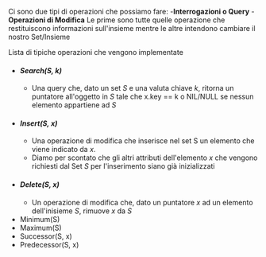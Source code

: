 Ci sono due tipi di operazioni che possiamo fare:
	 -**Interrogazioni o Query**
	 -**Operazioni di Modifica**
Le prime sono tutte quelle operazione che restituiscono informazioni sull'insieme mentre le altre intendono cambiare il nostro Set/Insieme

Lista di tipiche operazioni che vengono implementate

- #### *Search(S, k)*
	- Una query che, dato un set *S* e una valuta chiave *k*, ritorna un puntatore all'oggetto in *S* tale che x.key == k o NIL/NULL se nessun elemento appartiene ad *S*
- #### *Insert(S, x)*
	- Una operazione di modifica che inserisce nel set S un elemento che viene indicato da *x*. 
	- Diamo per scontato che gli altri attributi dell'elemento *x* che vengono richiesti dal Set *S* per l'inserimento siano già inizializzati
- #### *Delete(S, x)*
	- Un operazione di modifica che, dato un puntatore *x* ad un elemento dell'inisieme *S*, rimuove *x* da *S*
- Minimum(S)
- Maximum(S)
- Successor(S, x)
- Predecessor(S, x)

